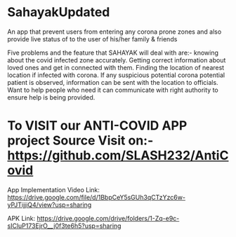 # SahayakUpdated

An app that prevent users from entering any corona prone zones and also provide live status of to the user of his/her family &amp; friends

Five problems and the feature that SAHAYAK will deal with are:-
knowing about the covid infected zone accurately.
Getting correct information about loved ones and get in connected with them.
Finding the location of nearest location if infected with corona.
If any suspicious potential corona potential patient is observed, information can be sent with the location to officials.
Want to help people who need it can communicate with right authority to ensure help is being provided.

  
# To VISIT our ANTI-COVID APP project Source Visit on:- https://github.com/SLASH232/AntiCovid

App Implementation Video Link:
https://drive.google.com/file/d/1BbpCeY5sGUh3qCTzYzc6w-yPJTijjiQ4/view?usp=sharing

APK Link:
https://drive.google.com/drive/folders/1-Zq-e9c-sICluP173EjrO__j0f3te6h5?usp=sharing
